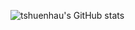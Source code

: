 ![tshuenhau's GitHub stats](https://github-readme-stats.vercel.app/api?username=tshuenhau&count_private=true&show_icons=true&theme=tokyonight)

<!---[![Top Langs](https://github-readme-stats.vercel.app/api/top-langs/?username=tshuenhau&langs_count=8)](https://github.com/anuraghazra/github-readme-stats)--->

